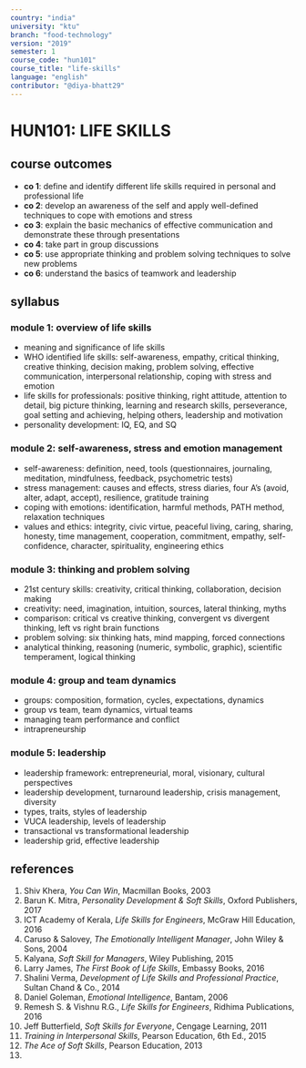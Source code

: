 ```yaml
---
country: "india"
university: "ktu"
branch: "food-technology"
version: "2019"
semester: 1
course_code: "hun101"
course_title: "life-skills"
language: "english"
contributor: "@diya-bhatt29"
---
```


# HUN101: LIFE SKILLS

## course outcomes

- **co 1**: define and identify different life skills required in personal and professional life  
- **co 2**: develop an awareness of the self and apply well-defined techniques to cope with emotions and stress  
- **co 3**: explain the basic mechanics of effective communication and demonstrate these through presentations  
- **co 4**: take part in group discussions  
- **co 5**: use appropriate thinking and problem solving techniques to solve new problems  
- **co 6**: understand the basics of teamwork and leadership  

## syllabus

### module 1: overview of life skills

- meaning and significance of life skills  
- WHO identified life skills: self-awareness, empathy, critical thinking, creative thinking, decision making, problem solving, effective communication, interpersonal relationship, coping with stress and emotion  
- life skills for professionals: positive thinking, right attitude, attention to detail, big picture thinking, learning and research skills, perseverance, goal setting and achieving, helping others, leadership and motivation  
- personality development: IQ, EQ, and SQ  

### module 2: self-awareness, stress and emotion management

- self-awareness: definition, need, tools (questionnaires, journaling, meditation, mindfulness, feedback, psychometric tests)  
- stress management: causes and effects, stress diaries, four A’s (avoid, alter, adapt, accept), resilience, gratitude training  
- coping with emotions: identification, harmful methods, PATH method, relaxation techniques  
- values and ethics: integrity, civic virtue, peaceful living, caring, sharing, honesty, time management, cooperation, commitment, empathy, self-confidence, character, spirituality, engineering ethics  

### module 3: thinking and problem solving

- 21st century skills: creativity, critical thinking, collaboration, decision making  
- creativity: need, imagination, intuition, sources, lateral thinking, myths  
- comparison: critical vs creative thinking, convergent vs divergent thinking, left vs right brain functions  
- problem solving: six thinking hats, mind mapping, forced connections  
- analytical thinking, reasoning (numeric, symbolic, graphic), scientific temperament, logical thinking  

### module 4: group and team dynamics

- groups: composition, formation, cycles, expectations, dynamics  
- group vs team, team dynamics, virtual teams  
- managing team performance and conflict  
- intrapreneurship  

### module 5: leadership

- leadership framework: entrepreneurial, moral, visionary, cultural perspectives  
- leadership development, turnaround leadership, crisis management, diversity  
- types, traits, styles of leadership  
- VUCA leadership, levels of leadership  
- transactional vs transformational leadership  
- leadership grid, effective leadership  

## references

1. Shiv Khera, *You Can Win*, Macmillan Books, 2003  
2. Barun K. Mitra, *Personality Development & Soft Skills*, Oxford Publishers, 2017  
3. ICT Academy of Kerala, *Life Skills for Engineers*, McGraw Hill Education, 2016  
4. Caruso & Salovey, *The Emotionally Intelligent Manager*, John Wiley & Sons, 2004  
5. Kalyana, *Soft Skill for Managers*, Wiley Publishing, 2015  
6. Larry James, *The First Book of Life Skills*, Embassy Books, 2016  
7. Shalini Verma, *Development of Life Skills and Professional Practice*, Sultan Chand & Co., 2014  
8. Daniel Goleman, *Emotional Intelligence*, Bantam, 2006  
9. Remesh S. & Vishnu R.G., *Life Skills for Engineers*, Ridhima Publications, 2016  
10. Jeff Butterfield, *Soft Skills for Everyone*, Cengage Learning, 2011  
11. *Training in Interpersonal Skills*, Pearson Education, 6th Ed., 2015  
12. *The Ace of Soft Skills*, Pearson Education, 2013
13. 
